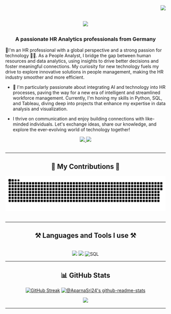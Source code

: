 <img align="right" src="https://visitor-badge.laobi.icu/badge?page_id=AparnaSri24.AparnaSri24" />

<h1 align="center"> 
    <img src="https://readme-typing-svg.herokuapp.com/?font=Righteous&size=35&center=true&vCenter=true&width=500&height=70&duration=4000&lines=Hi+There!+👋;+I'm+Aparna+Srivastava!;"/>
</h1>
<h3 align="center"> A passionate HR Analytics professionals from Germany </h3>
🎯I'm an HR professional with a global perspective and a strong passion for technology 👨‍💻. As a People Analyst, I bridge the gap between human resources and data analytics, using insights to drive better decisions and foster meaningful connections. My curiosity for new technology fuels my drive to explore innovative solutions in people management, making the HR industry smoother and more efficient.

- 🔧 I'm particularly passionate about integrating AI and technology into HR processes, paving the way for a new era of intelligent and streamlined workforce management. Currently, I'm honing my skills in Python, SQL, and Tableau, diving deep into projects that enhance my expertise in data analysis and visualization.

- I thrive on communication and enjoy building connections with like-minded individuals. Let's exchange ideas, share our knowledge, and explore the ever-evolving world of technology together!

</div>
 
<div align="center"> 
  <a href="mailto:aparna.srivastava.hr@gmail.com">
    <img src="https://img.shields.io/badge/Gmail-333333?style=for-the-badge&logo=gmail&logoColor=red" />
  </a>
  <a href="https://www.linkedin.com/in/aparna--srivastava/" >
    <img src="https://img.shields.io/badge/LinkedIn-0077B5?style=for-the-badge&logo=linkedin&logoColor=white" />
  </a>
  <a href="https://github.com/AparnaSri24">
  </a>

</div>

<br/>
<hr/>


<!--

**AparnaSri24/AparnaSri24** is a ✨ _special_ ✨ repository because its `README.md` (this file) appears on your GitHub profile.

Here are some ideas to get you started:

- 🔭 I’m currently working on ...
- 🌱 I’m currently learning ...
- 👯 I’m looking to collaborate on ...
- 🤔 I’m looking for help with ...
- 💬 Ask me about ...
- 📫 How to reach me: ...
- 😄 Pronouns: ...
- ⚡ Fun fact: ...
-->

<div align="center">
  <h2>🐍 My Contributions 🐍</h2>
<img alt='contribution' src="https://raw.githubusercontent.com/AparnaSri24/AparnaSri24/00ccd46ecb6f4aa074c18d933c742bc47db60869/contributions.svg"></img>
 
</div>
<br/>
<hr/>
<h2 align="center">⚒️ Languages and Tools I use ⚒️</h2>
<br/>
<div align="center">
    <img src="https://skillicons.dev/icons?i=react,html,github" />
    <img src="https://skillicons.dev/icons?i=python"/>
    <img src="https://skillicons.dev/icons?i=mysql" alt="SQL" />
<br>
<hr/>

## 📊 GitHub Stats
<div align=center>
<a href="https://git.io/streak-stats"><img src="https://streak-stats.demolab.com?user=AparnaSri24&theme=neon&hide_border=true" alt="GitHub Streak" /></a>
  <a href="https://github.com/AparnaSri24?tab=repositories"><img src="https://github-readme-stats-one-bice.vercel.app/api?username=AparnaSri24&theme=radical&show_icons=true&count_private=true&hide_border=true&role=OWNER,ORGANIZATION_MEMBER,COLLABORATOR"  width="48%" alt="@AparnaSri24's github-readme-stats"/></a>
</div>

<p align="center">
<p align="center">
<img src="https://github-readme-stats.vercel.app/api/top-langs/?username=AparnaSri24&theme=radical&layout=donut"/> 
</p>
</p>

<hr/>
